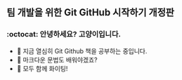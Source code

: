 ## 팀 개발을 위한 Git GitHub 시작하기 개정판

### :octocat: 안녕하세요? 고양이입니다.

- 🔭 지금 열심히 Git Github 책을 공부하는 중입니다.
- 🌱 마크다운 문법도 배워야겠죠?
- 👯 모두 함께 화이팅!
